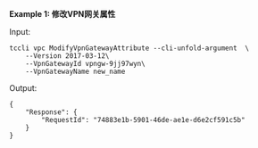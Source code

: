**Example 1: 修改VPN网关属性**



Input: 

```
tccli vpc ModifyVpnGatewayAttribute --cli-unfold-argument  \
    --Version 2017-03-12\
    --VpnGatewayId vpngw-9jj97wyn\
    --VpnGatewayName new_name
```

Output: 
```
{
    "Response": {
        "RequestId": "74883e1b-5901-46de-ae1e-d6e2cf591c5b"
    }
}
```

